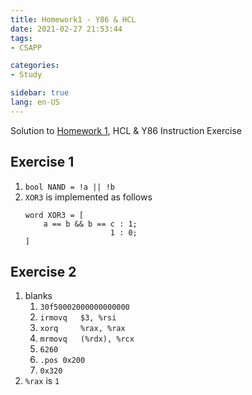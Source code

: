 ```yaml
---
title: Homework1 - Y86 & HCL
date: 2021-02-27 21:53:44
tags: 
- CSAPP

categories: 
- Study

sidebar: true
lang: en-US
---
```


Solution to [Homework 1](https://ipads.se.sjtu.edu.cn/courses/ics/hws/hw-2-1.pdf), HCL & Y86 Instruction Exercise


<!-- more -->

## Exercise 1

1. `bool NAND = !a || !b`
2. `XOR3` is implemented as follows 
   ```
   word XOR3 = [
       a == b && b == c : 1;
                      1 : 0;
   ]
   ```


## Exercise 2

1. blanks
   1. `30f50002000000000000`
   2. `irmovq   $3, %rsi`
   3. `xorq     %rax, %rax`
   4. `mrmovq   (%rdx), %rcx`
   5. `6260`
   6. `.pos 0x200`
   7. `0x320`
2. `%rax` is `1`